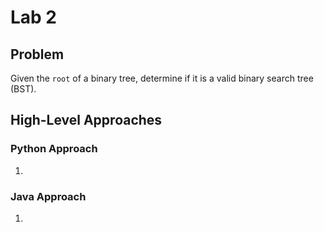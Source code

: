 # Lab 2

## Problem
Given the `root` of a binary tree, determine if it is a valid binary search tree (BST).

## High-Level Approaches
### Python Approach
1. 

### Java Approach
1. 
